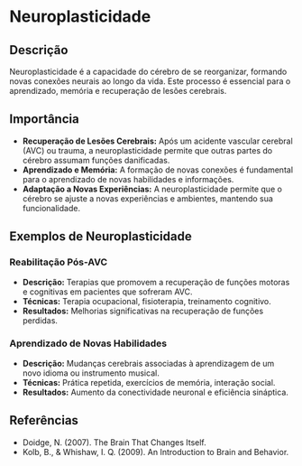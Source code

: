# Neuroplasticidade

## Descrição
Neuroplasticidade é a capacidade do cérebro de se reorganizar, formando novas conexões neurais ao longo da vida. Este processo é essencial para o aprendizado, memória e recuperação de lesões cerebrais.

## Importância
- **Recuperação de Lesões Cerebrais:** Após um acidente vascular cerebral (AVC) ou trauma, a neuroplasticidade permite que outras partes do cérebro assumam funções danificadas.
- **Aprendizado e Memória:** A formação de novas conexões é fundamental para o aprendizado de novas habilidades e informações.
- **Adaptação a Novas Experiências:** A neuroplasticidade permite que o cérebro se ajuste a novas experiências e ambientes, mantendo sua funcionalidade.

## Exemplos de Neuroplasticidade
### Reabilitação Pós-AVC
- **Descrição:** Terapias que promovem a recuperação de funções motoras e cognitivas em pacientes que sofreram AVC.
- **Técnicas:** Terapia ocupacional, fisioterapia, treinamento cognitivo.
- **Resultados:** Melhorias significativas na recuperação de funções perdidas.

### Aprendizado de Novas Habilidades
- **Descrição:** Mudanças cerebrais associadas à aprendizagem de um novo idioma ou instrumento musical.
- **Técnicas:** Prática repetida, exercícios de memória, interação social.
- **Resultados:** Aumento da conectividade neuronal e eficiência sináptica.

## Referências
- Doidge, N. (2007). The Brain That Changes Itself.
- Kolb, B., & Whishaw, I. Q. (2009). An Introduction to Brain and Behavior.
